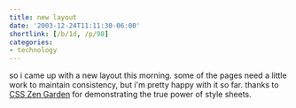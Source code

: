 ```yaml
---
title: new layout
date: '2003-12-24T11:11:30-06:00'
shortlink: [/b/1d, /p/98]
categories:
- technology
---
```

so i came up with a new layout this morning.  some of the pages need a little work to maintain consistency, but i'm
pretty happy with it so far.  thanks to [CSS Zen Garden](http://csszengarden.com) for demonstrating the true power of
style sheets.

